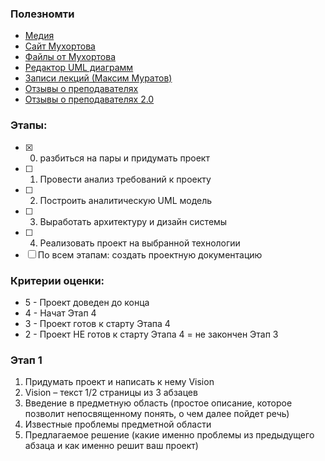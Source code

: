 
### Полезномти
- [Медия](https://www.nsumedia.ru/main_potok/third_course/fifth_semester/analysis)
- [Сайт Мухортова](https://ai.nsu.ru/projects/ooad/documents)
- [Файлы от Мухортова](https://ai.nsu.ru/projects/ooad/files)
- [Редактор UML диаграмм](https://astah.net/products/astah-community/)
- [Записи лекций (Максим Муратов)](https://www.youtube.com/playlist?list=PLHAiwjMOQSmzstcpt2613l1AZRGIG5gTv)
- [Отзывы о преподавателях](https://docs.google.com/document/d/16hbDYg7dMCo3DLn8NgGGI-eOoDxosUn0yKN1fwrPcsA/edit#heading=h.jcnhp9p1wgko)
- [Отзывы о преподавателях 2.0](https://docs.google.com/document/d/11VQiY0Cr86lxh0qlV4kj7X857_xOVnfCdQMilYKfob0/edit#heading=h.z9gt69h3lhwi)

### Этапы:
- [x] 0. разбиться на пары и придумать проект
- [ ] 1. Провести анализ требований к проекту
- [ ] 2. Построить аналитическую UML модель
- [ ] 3. Выработать архитектуру и дизайн системы
- [ ] 4. Реализовать проект на выбранной технологии
- [ ] По всем этапам: создать проектную документацию

### Критерии оценки:
- 5 - Проект доведен до конца
- 4 - Начат Этап 4
- 3 - Проект готов к старту Этапа 4
- 2 - Проект НЕ готов к старту Этапа 4 = не закончен Этап 3

### Этап 1
1. Придумать проект и написать к нему Vision
2. Vision – текст 1/2 страницы из 3 абзацев
3. Введение в предметную область (простое описание, которое позволит непосвященному понять, о чем далее пойдет речь)
4. Известные проблемы предметной области 
5. Предлагаемое решение (какие именно проблемы из предыдущего абзаца и как именно решит ваш проект)